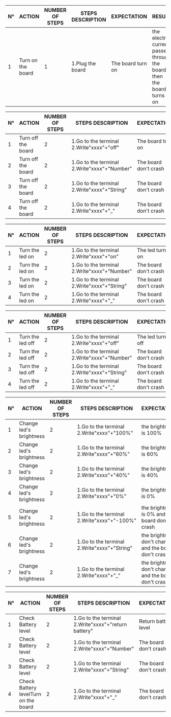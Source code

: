 | N° | ACTION            | NUMBER OF STEPS | STEPS DESCRIPTION | EXPECTATION | RESULT | WHAT’S THE PROBLEM |
| -- | ----------------- | --------------- | ----------------- | ----------- | ------ | ------------------ |
| 1 | Turn on the board | 1 | 1.Plug the board | The board turn on | the electric current passes through the board then the board turns on | no problem to turn on the board |

| N° | ACTION            | NUMBER OF STEPS | STEPS DESCRIPTION | EXPECTATION | RESULT | WHAT’S THE PROBLEM |
| -- | ----------------- | --------------- | ----------------- | ----------- | ------ | ------------------ |
| 1 | Turn off the board | 2 | 1.Go to the terminal 2.Write"xxxx"+"off" | The board turn on |  |  |
|2|Turn off the board|2|1.Go to the terminal 2.Write"xxxx"+"Number"|The board don't crash|||
|3|Turn off the board|2|1.Go to the terminal 2.Write"xxxx"+"String"|The board don't crash|||
|4|Turn off the board|2|1.Go to the terminal 2.Write"xxxx"+"_"|The board don't crash|||

| N° | ACTION            | NUMBER OF STEPS | STEPS DESCRIPTION | EXPECTATION | RESULT | WHAT’S THE PROBLEM |
| -- | ----------------- | --------------- | ----------------- | ----------- | ------ | ------------------ |
| 1 | Turn the led on | 2 | 1.Go to the terminal 2.Write"xxxx"+"on" | The led turn on |  |  |
|2|Turn the led on|2|1.Go to the terminal 2.Write"xxxx"+"Number"|The board don't crash|||
|3|Turn the led on|2|1.Go to the terminal 2.Write"xxxx"+"String"|The board don't crash|||
|4|Turn the led on|2|1.Go to the terminal 2.Write"xxxx"+"_"|The board don't crash|||

| N° | ACTION            | NUMBER OF STEPS | STEPS DESCRIPTION | EXPECTATION | RESULT | WHAT’S THE PROBLEM |
| -- | ----------------- | --------------- | ----------------- | ----------- | ------ | ------------------ |
| 1 | Turn the led off | 2 | 1.Go to the terminal 2.Write"xxxx"+"off" | The led turn off |  |  |
|2|Turn the led off|2|1.Go to the terminal 2.Write"xxxx"+"Number"|The board don't crash|||
|3|Turn the led off|2|1.Go to the terminal 2.Write"xxxx"+"String"|The board don't crash|||
|4|Turn the led off|2|1.Go to the terminal 2.Write"xxxx"+"_"|The board don't crash|||

| N° | ACTION            | NUMBER OF STEPS | STEPS DESCRIPTION | EXPECTATION | RESULT | WHAT’S THE PROBLEM |
| -- | ----------------- | --------------- | ----------------- | ----------- | ------ | ------------------ |
| 1 | Change led's brightness | 2 | 1.Go to the terminal 2.Write"xxxx"+"100%" | the brightness is 100% |  |  |
|2|Change led's brightness|2|1.Go to the terminal 2.Write"xxxx"+"60%"|the brightness is 60%|||
|3|Change led's brightness|2|1.Go to the terminal 2.Write"xxxx"+"40%"|the brightness is 40%|||
|4|Change led's brightness|2|1.Go to the terminal 2.Write"xxxx"+"0%"|the brightness is 0%|||
|5|Change led's brightness|2|1.Go to the terminal 2.Write"xxxx"+"-100%"|the brightness is 0% and the board don't crash|||
| 6 | Change led's brightness | 2 | 1.Go to the terminal 2.Write"xxxx"+"String" | the brightness don't change and the board don't crash |  |  |
| 7 | Change led's brightness | 2 | 1.Go to the terminal 2.Write"xxxx"+"_" | the brightness don't change and the board don't crash |  |  |

| N° | ACTION            | NUMBER OF STEPS | STEPS DESCRIPTION | EXPECTATION | RESULT | WHAT’S THE PROBLEM |
| -- | ----------------- | --------------- | ----------------- | ----------- | ------ | ------------------ |
| 1 | Check Battery level | 2 | 1.Go to the terminal 2.Write"xxxx"+"return battery" | Return battery level |  |  |
|2|Check Battery level|2|1.Go to the terminal 2.Write"xxxx"+"Number"|The board don't crash|||
|3|Check Battery level|2|1.Go to the terminal 2.Write"xxxx"+"String"|The board don't crash|||
|4|Check Battery levelTurn on the board|2|1.Go to the terminal 2.Write"xxxx"+"_"|The board don't crash|||